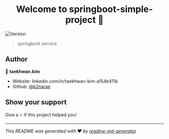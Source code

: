 <h1 align="center">Welcome to springboot-simple-project 👋</h1>
<p>
  <img alt="Version" src="https://img.shields.io/badge/version-1.0-blue.svg?cacheSeconds=2592000" />
</p>

> springboot service 

## Author

👤 **taekhwan.kim**

* Website: linkedin.com/in/taekhwan-kim-a154b411b
* Github: [@b2narae](https://github.com/b2narae)

## Show your support

Give a ⭐️ if this project helped you!

***
_This README was generated with ❤️ by [readme-md-generator](https://github.com/kefranabg/readme-md-generator)_